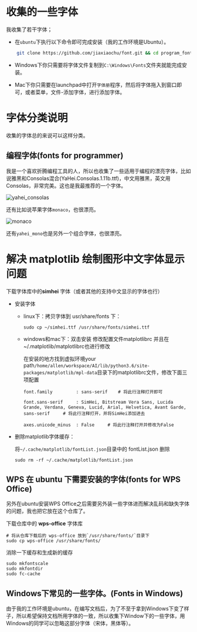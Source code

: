 # 收集的一些字体

我收集了若干字体；

- 在`ubuntu`下执行以下命令即可完成安装（我的工作环境是Ubuntu）。

```bash
	git clone https://github.com/jiaxiaochu/font.git && cd program_font && ./install.sh
```

- Windows下你只需要将字体文件复制到`C:\Windows\Fonts`文件夹就能完成安装。

- Mac下你只需要在launchpad中打开`字体册`程序，然后将字体拖入到窗口即可，或者菜单，文件-添加字体，进行添加字体。

# 字体分类说明

收集的字体总的来说可以这样分类。

## 编程字体(fonts for programmer)

我是一个喜欢折腾编程工具的人，所以也收集了一些适用于编程的漂亮字体，比如说雅黑和Consolas混合(YaHei.Consolas.1.11b.ttf)，中文用雅黑，英文用Consolas，非常完美。这也是我最推荐的一个字体。

![yahei_consolas](https://cloud.githubusercontent.com/assets/4246425/13220862/75386cb2-d9b3-11e5-9d56-d59100ae1c7f.png)

还有比如说苹果字体`monaco`，也很漂亮。

![monaco](https://cloud.githubusercontent.com/assets/4246425/13221785/092c53f8-d9b8-11e5-93e7-7d2f4c3dee90.png)

还有`yahei_mono`也是另外一个组合字体，也很漂亮。

# 解决 matplotlib 绘制图形中文字体显示问题

下载字体库中的**simhei** 字体（或者其他的支持中文显示的字体也行）

- 安装字体

  - linux下：拷贝字体到 usr/share/fonts 下：

    ```
    sudo cp ~/simhei.ttf /usr/share/fonts/simhei.ttf
    ```

  - windows和mac下：双击安装
    修改配置文件matplotlibrc 并且在~/.matplotlib/matplotlibrc也进行修改

    在安装的地方找到虚拟环境your path`/home/allen/workspace/AI/lib/python3.6/site-packages/matplotlib/mpl-data`目录下的matplotlibrc文件，修改下面三项配置

    ```
    font.family         : sans-serif	# 将此行注释打开即可       
    
    font.sans-serif     : SimHei, Bitstream Vera Sans, Lucida Grande, Verdana, Geneva, Lucid, Arial, Helvetica, Avant Garde, sans-serif		# 将此行注释打开，并将SimHei添加进去
    
    axes.unicode_minus  : False		# 将此行注释打开并修改为False       
    ```

- 删除matplotlib字体缓存：

  将`~/.cache/matplotlib/fontList.json`目录中的 fontList.json 删除

  ```
  sudo rm -rf ~/.cache/matplotlib/fontList.json
  ```

## WPS 在 ubuntu 下需要安装的字体(fonts for WPS Office)

另外在ubuntu安装WPS Office之后需要另外装一些字体进而解决乱码和缺失字体的问题，我也把它放在这个仓库了。

下载仓库中的  **wps-office** 字体库

```
# 将从仓库下载后的 wps-office 放到`/usr/share/fonts/`目录下
sudo cp wps-office /usr/share/fonts/
```

消除一下缓存和生成新的缓存

```
sudo mkfontscale
sudo mkfontdir
sudo fc-cache
```

##  Windows下常见的一些字体。(Fonts in Windows)

由于我的工作环境是ubuntu，在编写文档后，为了不至于拿到Windows下变了样子，所以希望保持文档所用字体的一致，所以收集下Window下的一些字体，用Windows的同学可以忽略这部分字体（宋体，黑体等）。

